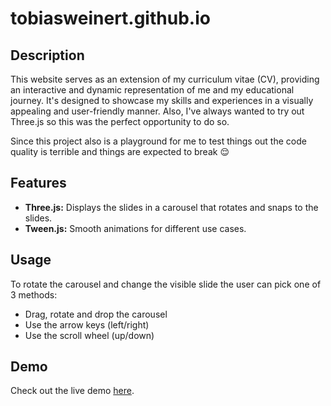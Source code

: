 # tobiasweinert.github.io
## Description

This website serves as an extension of my curriculum vitae (CV), providing an interactive and dynamic representation of me and my educational journey. It's designed to showcase my skills and experiences in a visually appealing and user-friendly manner. Also, I've always wanted to try out Three.js so this was the perfect opportunity to do so.

Since this project also is a playground for me to test things out the code quality is terrible and things are expected to break 😌

## Features
- **Three.js:** Displays the slides in a carousel that rotates and snaps to the slides.
- **Tween.js:** Smooth animations for different use cases.

## Usage
To rotate the carousel and change the visible slide the user can pick one of 3 methods:
- Drag, rotate and drop the carousel
- Use the arrow keys (left/right)
- Use the scroll wheel (up/down)

## Demo
Check out the live demo [here](https://tobiasweinert.github.io/).
